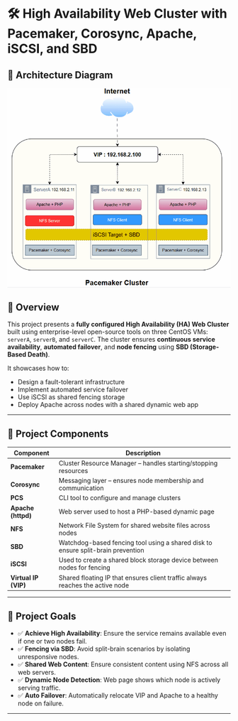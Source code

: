 # 🛠️ High Availability Web Cluster with Pacemaker, Corosync, Apache, iSCSI, and SBD


## 🧠 Architecture Diagram

![Automated Photo](Animation.gif)


## 📘 Overview

This project presents a **fully configured High Availability (HA) Web Cluster** built using enterprise-level open-source tools on three CentOS VMs: `serverA`, `serverB`, and `serverC`. The cluster ensures **continuous service availability**, **automated failover**, and **node fencing** using **SBD (Storage-Based Death)**.

It showcases how to:

- Design a fault-tolerant infrastructure
- Implement automated service failover
- Use iSCSI as shared fencing storage
- Deploy Apache across nodes with a shared dynamic web app

---

## 🧱 Project Components

| Component | Description |
| --- | --- |
| **Pacemaker** | Cluster Resource Manager – handles starting/stopping resources |
| **Corosync** | Messaging layer – ensures node membership and communication |
| **PCS** | CLI tool to configure and manage clusters |
| **Apache (httpd)** | Web server used to host a PHP-based dynamic page |
| **NFS** | Network File System for shared website files across nodes |
| **SBD** | Watchdog-based fencing tool using a shared disk to ensure split-brain prevention |
| **iSCSI** | Used to create a shared block storage device between nodes for fencing |
| **Virtual IP (VIP)** | Shared floating IP that ensures client traffic always reaches the active node |

---

## 🎯 Project Goals

- ✅ **Achieve High Availability**: Ensure the service remains available even if one or two nodes fail.
- ✅ **Fencing via SBD**: Avoid split-brain scenarios by isolating unresponsive nodes.
- ✅ **Shared Web Content**: Ensure consistent content using NFS across all web servers.
- ✅ **Dynamic Node Detection**: Web page shows which node is actively serving traffic.
- ✅ **Auto Failover**: Automatically relocate VIP and Apache to a healthy node on failure.

---
